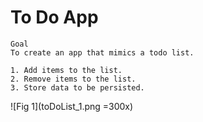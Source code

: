 # To Do App

```
Goal
To create an app that mimics a todo list.

1. Add items to the list.
2. Remove items to the list.
3. Store data to be persisted.
```

![Fig 1](toDoList_1.png =300x)
